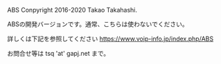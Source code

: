 ABS Conpyright 2016-2020 Takao Takahashi.


ABSの開発バージョンです。通常、こちらは使わないでください。

詳しくは下記を参照してください
https://www.voip-info.jp/index.php/ABS


お問合せ等は tsq 'at' gapj.net まで。

